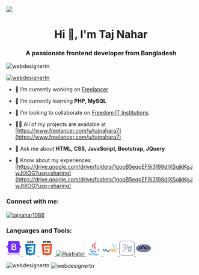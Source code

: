 
<img src="https://media.licdn.com/dms/image/v2/D5616AQHIupevfflKdg/profile-displaybackgroundimage-shrink_350_1400/B56ZVXGWpaHQAY-/0/1740923041137?e=1746662400&v=beta&t=3IFQTzzcx3h0oz94Fqrdd4Xor145IDPNMfnJ0vUviKI">

<h1 align="center">Hi 👋, I'm Taj Nahar</h1>
<h3 align="center">A passionate frontend developer from Bangladesh</h3>

<p align="left"> <img src="https://komarev.com/ghpvc/?username=webdesignertn&label=Profile%20views&color=0e75b6&style=flat" alt="webdesignertn" /> </p>

<p align="left"> <a href="https://github.com/ryo-ma/github-profile-trophy"><img src="https://github-profile-trophy.vercel.app/?username=webdesignertn" alt="webdesignertn" /></a> </p>

- 🔭 I’m currently working on [Freelancer](https://www.freelancer.com/u/tajnahara7)

- 🌱 I’m currently learning **PHP, MySQL**

- 👯 I’m looking to collaborate on [Freedom IT Institutions](https://freedomitinstitutions.com/)

- 👨‍💻 All of my projects are available at [https://www.freelancer.com/u/tajnahara7](https://www.freelancer.com/u/tajnahara7)

- 💬 Ask me about **HTML, CSS, JavaScript, Bootstrap, JQuery**

- 📄 Know about my experiences [https://drive.google.com/drive/folders/1gooB5eqoEF9i3198dIXSqjkKgJwJtXOG?usp=sharing](https://drive.google.com/drive/folders/1gooB5eqoEF9i3198dIXSqjkKgJwJtXOG?usp=sharing)

<h3 align="left">Connect with me:</h3>
<p align="left">
<a href="https://fb.com/tajnahar1086" target="blank"><img align="center" src="https://raw.githubusercontent.com/rahuldkjain/github-profile-readme-generator/master/src/images/icons/Social/facebook.svg" alt="tajnahar1086" height="30" width="40" /></a>
</p>

<h3 align="left">Languages and Tools:</h3>
<p align="left"> <a href="https://getbootstrap.com" target="_blank" rel="noreferrer"> <img src="https://raw.githubusercontent.com/devicons/devicon/master/icons/bootstrap/bootstrap-plain-wordmark.svg" alt="bootstrap" width="40" height="40"/> </a> <a href="https://www.w3schools.com/css/" target="_blank" rel="noreferrer"> <img src="https://raw.githubusercontent.com/devicons/devicon/master/icons/css3/css3-original-wordmark.svg" alt="css3" width="40" height="40"/> </a> <a href="https://www.w3.org/html/" target="_blank" rel="noreferrer"> <img src="https://raw.githubusercontent.com/devicons/devicon/master/icons/html5/html5-original-wordmark.svg" alt="html5" width="40" height="40"/> </a> <a href="https://www.adobe.com/in/products/illustrator.html" target="_blank" rel="noreferrer"> <img src="https://www.vectorlogo.zone/logos/adobe_illustrator/adobe_illustrator-icon.svg" alt="illustrator" width="40" height="40"/> </a> <a href="https://www.java.com" target="_blank" rel="noreferrer"> <img src="https://raw.githubusercontent.com/devicons/devicon/master/icons/java/java-original.svg" alt="java" width="40" height="40"/> </a> <a href="https://www.mysql.com/" target="_blank" rel="noreferrer"> <img src="https://raw.githubusercontent.com/devicons/devicon/master/icons/mysql/mysql-original-wordmark.svg" alt="mysql" width="40" height="40"/> </a> <a href="https://www.photoshop.com/en" target="_blank" rel="noreferrer"> <img src="https://raw.githubusercontent.com/devicons/devicon/master/icons/photoshop/photoshop-line.svg" alt="photoshop" width="40" height="40"/> </a> <a href="https://www.php.net" target="_blank" rel="noreferrer"> <img src="https://raw.githubusercontent.com/devicons/devicon/master/icons/php/php-original.svg" alt="php" width="40" height="40"/> </a> </p>

<p><img align="left" src="https://github-readme-stats.vercel.app/api/top-langs?username=webdesignertn&show_icons=true&locale=en&layout=compact" alt="webdesignertn" /></p>

<p>&nbsp;<img align="center" src="https://github-readme-stats.vercel.app/api?username=webdesignertn&show_icons=true&locale=en" alt="webdesignertn" /></p>

